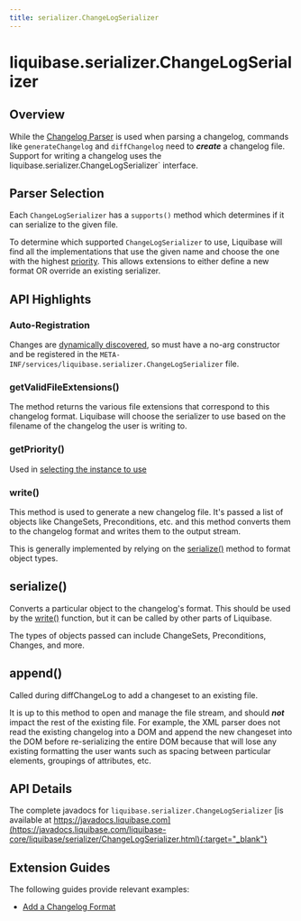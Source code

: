 ```yaml
---
title: serializer.ChangeLogSerializer
---
```


# liquibase.serializer.ChangeLogSerializer

## Overview

While the [Changelog Parser](parser-changelogparser.md) is used when parsing a changelog, commands like `generateChangelog` and `diffChangelog` need to **_create_** a changelog file.
Support for writing a changelog uses the liquibase.serializer.ChangeLogSerializer` interface.

## Parser Selection

Each `ChangeLogSerializer` has a `supports()` method which determines if it can serialize to the given file.

To determine which supported `ChangeLogSerializer` to use, Liquibase will find all the implementations that use the given name and choose the one with the highest [priority](../architecture/service-discovery.md).
This allows extensions to either define a new format OR override an existing serializer.

## API Highlights

### Auto-Registration

Changes are [dynamically discovered](../architecture/service-discovery.md), so must have a no-arg constructor and be registered in the `META-INF/services/liquibase.serializer.ChangeLogSerializer` file.

### getValidFileExtensions()

The method returns the various file extensions that correspond to this changelog format. Liquibase will choose the serializer to use based on the filename of the changelog the user is writing to.

### getPriority()

Used in [selecting the instance to use](#parser-selection)

### write()

This method is used to generate a new changelog file. It's passed a list of objects like ChangeSets, Preconditions, etc. and this method converts them to the changelog format and writes them to the output stream.

This is generally implemented by relying on the [serialize()](#serialize--) method to format object types.

## serialize()

Converts a particular object to the changelog's format. This should be used by the [write()](#write--) function, but it can be called by other parts of Liquibase.

The types of objects passed can include ChangeSets, Preconditions, Changes, and more.

## append()

Called during diffChangeLog to add a changeset to an existing file. 

It is up to this method to open and manage the file stream, and should **_not_** impact the rest of the existing file. 
For example, the XML parser does not read the existing changelog into a DOM and append the new changeset into the DOM before
re-serializing the entire DOM because that will lose any existing formatting the user wants such as spacing between particular elements, groupings of attributes, etc.

## API Details

The complete javadocs for `liquibase.serializer.ChangeLogSerializer` [is available at https://javadocs.liquibase.com](https://javadocs.liquibase.com/liquibase-core/liquibase/serializer/ChangeLogSerializer.html){:target="_blank"}

## Extension Guides

The following guides provide relevant examples:

- [Add a Changelog Format](../../extensions-integrations/extension-guides/add-a-changelog-format.md)
